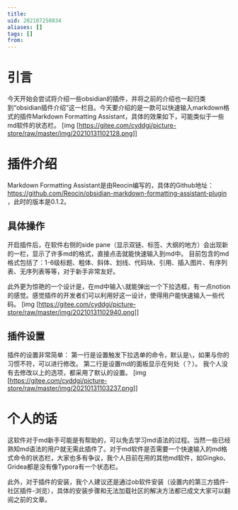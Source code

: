 ```yaml
---
title: 
uid: 202107250834
aliases: []
tags: []
from: 
---
```


# 引言
今天开始会尝试将介绍一些obsidian的插件，并将之前的介绍也一起归类到“obsidian插件介绍”这一栏目。今天要介绍的是一款可以快速输入markdown格式的插件Markdown Formatting Assistant，具体的效果如下，可能类似于一些md软件的状态栏。
[img [https://gitee.com/cyddgi/picture-store/raw/master/img/20210131102128.png]]

# 插件介绍
Markdown Formatting Assistant是由Reocin编写的，具体的Github地址： https://github.com/Reocin/obsidian-markdown-formatting-assistant-plugin ，此时的版本是0.1.2。

## 具体操作
开启插件后，在软件右侧的side pane（显示双链、标签、大纲的地方）会出现新的一栏，显示了许多md的格式，直接点击就能快速输入到md中。
目前包含的md格式包括了：1-6级标题、粗体、斜体、划线、代码块、引用、插入图片、有序列表、无序列表等等，对于新手非常友好。

此外更为惊艳的一个设计是，在md中输入`\`就能弹出一个下拉选框，有一点notion的感觉。感觉插件的开发者们可以利用好这一设计，使得用户能快速输入一些代码。
[img [https://gitee.com/cyddgi/picture-store/raw/master/img/20210131102940.png]]

## 插件设置
插件的设置非常简单：
第一行是设置触发下拉选单的命令，默认是`\`，如果与你的习惯不符，可以进行修改。
第二行是设置md的面板显示在何处（？）。
我个人没有去修改以上的选项，都采用了默认的设置。
[img [https://gitee.com/cyddgi/picture-store/raw/master/img/20210131103237.png]]

# 个人的话
这软件对于md新手可能是有帮助的，可以免去学习md语法的过程。当然一些已经熟知md语法的用户就无需此插件了。对于md软件是否需要一个快速输入的md格式命令的状态栏，大家也多有争议，我个人目前在用的其他md软件，如Gingko、Gridea都是没有像Typora有一个状态栏。

此外，对于插件的安装，我个人建议还是通过ob软件安装（设置内的第三方插件-社区插件-浏览），具体的安装步骤和无法加载社区的解决方法都已成文大家可以翻阅之前的文章。

